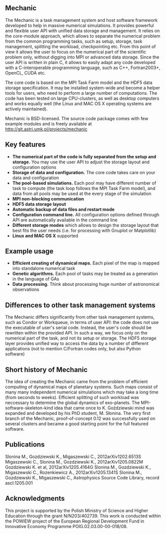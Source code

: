 Mechanic
--------

The Mechanic is a task management system and host software framework developed to help in
massive numerical simulations. It provides powerful and flexible user API with unified
data storage and management. It relies on the core-module approach, which allows to
separate the numerical problem from the common programming tasks, such as setup, storage,
task management, splitting the workload, checkpointing etc. From this point of view it
allows the user to focus on the numerical part of the scientific problem only, without
digging into MPI or advanced data storage. Since the user API is written in plain C, it
allows to easily adapt any code developed with a C-interoperable programming language,
such as C++, Fortran2003+, OpenCL, CUDA etc.

The core code is based on the MPI Task Farm model and the HDF5 data storage specification.
It may be installed system-wide and become a helper tools for users, who need to perform a
large number of computations. The code has been tested on large CPU-clusters, as well as
desktop computers and works equally well (the Linux and MAC OS X operating systems are
actively maintained).

Mechanic is BSD-licensed. The source code package comes with few example
modules and is freely available at http://git.astri.umk.pl/projects/mechanic

Key features
------------

- **The numerical part of the code is fully separated from the setup and storage.** You may
  use the user API to adjust the storage layout and configuration options
- **Storage of data and configuration.** The core code takes care on your data and
  configuration
- **The pool-based simulations.** Each pool may have different number of task to compute
  (the task loop follows the MPI Task Farm model), and data from all pools may be used at
  the every stage of the simulation
- **MPI non-blocking communication**
- **HDF5 data storage layout**
- **Automatic backup of data files and restart mode**
- **Configuration command line.** All configuration options defined through API are
  automatically available in the command line
- **Different storage modes** which allows to design the storage layout that best fits
  the user needs (i.e. for processing with Gnuplot or Matplotlib)
- **Linux and MAC OS X** supported

Example usage
-------------

- **Efficient creating of dynamical maps.** Each pixel of the map is mapped into
  standalone numerical task
- **Genetic algorithms.** Each pool of tasks may be treated as a generation in the
  language of GAs
- **Data processing.** Think about processing huge number of astronomical observations

Differences to other task management systems
--------------------------------------------

The Mechanic differs significantly from other task management systems, such as Condor or
Workqueue, in terms of user API: the code does not use the executable of user's serial
code. Instead, the user's code should be rewritten within the provided API. In such a way, we
focus only on the numerical part of the task, and not its setup or storage. The HDF5
storage layer provides unified way to access the data by a number of different
applications (not to mention C/Fortran codes only, but also Python software)

Short history of Mechanic
-------------------------

The idea of creating the Mechanic came from the problem of efficient computing of dynamical maps of
planetary systems. Such maps consist of many many independent numerical simulations which
may take a long time (from seconds to weeks). Efficient splitting of such workload was
neccessary to determine the global dynamics of exo-planets. The MPI-software-skeleton-kind idea
that came once to K. Goździewski mind was expanded and developed by his PhD student, M.
Słonina. The very first branch of the Mechanic, proof-of-concept 0.12 was successfully used on several
clusters and became a good starting point for the full featured software.

Publications
------------

Slonina M., Gozdziewski K., Migaszewski C., 2012arXiv1202.6513S
Migaszewski C., Slonina M., Gozdziewski K., 2012arXiv1205.0822M
Gozdziewski K. et al, 2012arXiv1205.4164G
Slonina M., Gozdziewski K., Migaszewski C., Rozenkiewicz A., 2012arXiv1205.1341S
Slonina M., Gozdziewski K., Migaszewski C., Astrophysics Source Code Library, record
ascl:1205.001

Acknowledgments
---------------

This project is supported by the Polish Ministry of Science and Higher Education through
the grant N/N203/402739. This work is conducted within the POWIEW project of the European
Regional Development Fund in Innovative Economy Programme POIG.02.03.00-00-018/08.

